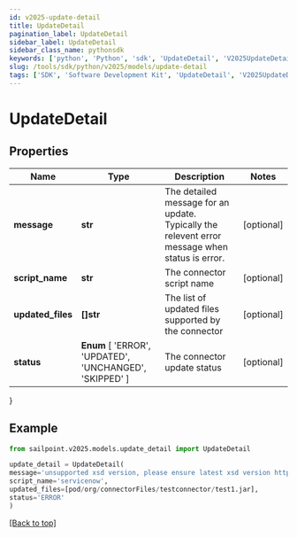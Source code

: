```yaml
---
id: v2025-update-detail
title: UpdateDetail
pagination_label: UpdateDetail
sidebar_label: UpdateDetail
sidebar_class_name: pythonsdk
keywords: ['python', 'Python', 'sdk', 'UpdateDetail', 'V2025UpdateDetail']
slug: /tools/sdk/python/v2025/models/update-detail
tags: ['SDK', 'Software Development Kit', 'UpdateDetail', 'V2025UpdateDetail']
---
```


# UpdateDetail

## Properties

| Name | Type | Description | Notes |
| --- | --- | --- | --- |
| **message** | **str** | The detailed message for an update. Typically the relevent error message when status is error. | [optional] |
| **script_name** | **str** | The connector script name | [optional] |
| **updated_files** | **[]str** | The list of updated files supported by the connector | [optional] |
| **status** | **Enum** [ 'ERROR', 'UPDATED', 'UNCHANGED', 'SKIPPED' ] | The connector update status | [optional] |

}

## Example

```python
from sailpoint.v2025.models.update_detail import UpdateDetail

update_detail = UpdateDetail(
message='unsupported xsd version, please ensure latest xsd version http://www.sailpoint.com/xsd/sailpoint_form_2_0.xsd is used for source config',
script_name='servicenow',
updated_files=[pod/org/connectorFiles/testconnector/test1.jar],
status='ERROR'
)

```

[[Back to top]](#)

